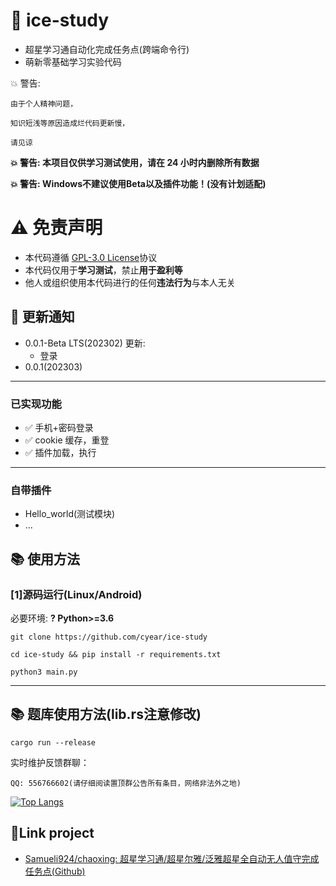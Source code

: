 # 🍥 ice-study

- 超星学习通自动化完成任务点(跨端命令行)
- 萌新零基础学习实验代码

💥 警告:

    由于个人精神问题，

    知识短浅等原因造成烂代码更新慢，

    请见谅

**💥 警告: 本项目仅供学习测试使用，请在 24 小时内删除所有数据**

**💥 警告: Windows不建议使用Beta以及插件功能！(没有计划适配)**

# :warning: 免责声明

- 本代码遵循 [GPL-3.0 License](https://github.com/cyear/ice-study/blob/main/LICENSE)协议
- 本代码仅用于**学习测试**，禁止**用于盈利等**
- 他人或组织使用本代码进行的任何**违法行为**与本人无关

## :speech_balloon: 更新通知

- 0.0.1-Beta LTS(202302) 更新:
  - 登录
- 0.0.1(202303)

---

### 已实现功能

- ✅ 手机+密码登录
- ✅ cookie 缓存，重登
- ✅ 插件加载，执行
---

### 自带插件

- Hello_world(测试模块)
- ...

## :books: 使用方法

### [1]源码运行(Linux/Android)

必要环境: **? Python>=3.6**

    git clone https://github.com/cyear/ice-study

    cd ice-study && pip install -r requirements.txt

    python3 main.py

---

## :books: 题库使用方法(lib.rs注意修改)

    cargo run --release

实时维护反馈群聊：

    QQ: 556766602(请仔细阅读置顶群公告所有条目，网络非法外之地)

[![Top Langs](https://github-readme-stats.vercel.app/api/top-langs/?username=cyear&layout=compact)](https://github.com/cyear)

## 🔗Link project

- [Samueli924/chaoxing: 超星学习通/超星尔雅/泛雅超星全自动无人值守完成任务点(Github)](https://github.com/Samueli924/chaoxing)
